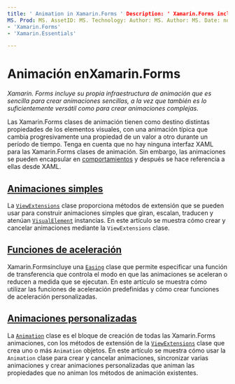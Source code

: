 ```yaml
---
title: ' Animation in Xamarin.Forms ' Description: ' Xamarin.Forms incluye su propia infraestructura de animación que es sencilla para crear animaciones sencillas, a la vez que también es lo suficientemente versátil como para crear animaciones complejas.
MS. Prod: MS. AssetID: MS. Technology: Author: MS. Author: MS. Date: no-LOC:
- 'Xamarin.Forms'
- 'Xamarin.Essentials'

---
```


# <a name="animation-in-xamarinforms"></a>Animación enXamarin.Forms

_Xamarin. Forms incluye su propia infraestructura de animación que es sencilla para crear animaciones sencillas, a la vez que también es lo suficientemente versátil como para crear animaciones complejas._

Las Xamarin.Forms clases de animación tienen como destino distintas propiedades de los elementos visuales, con una animación típica que cambia progresivamente una propiedad de un valor a otro durante un período de tiempo. Tenga en cuenta que no hay ninguna interfaz XAML para las Xamarin.Forms clases de animación. Sin embargo, las animaciones se pueden encapsular en [comportamientos](~/xamarin-forms/app-fundamentals/behaviors/index.md) y después se hace referencia a ellas desde XAML.

## <a name="simple-animations"></a>[Animaciones simples](simple.md)

La [`ViewExtensions`](xref:Xamarin.Forms.ViewExtensions) clase proporciona métodos de extensión que se pueden usar para construir animaciones simples que giran, escalan, traducen y atenúan [`VisualElement`](xref:Xamarin.Forms.VisualElement) instancias. En este artículo se muestra cómo crear y cancelar animaciones mediante la `ViewExtensions` clase.

## <a name="easing-functions"></a>[Funciones de aceleración](easing.md)

Xamarin.Formsincluye una [`Easing`](xref:Xamarin.Forms.Easing) clase que permite especificar una función de transferencia que controla el modo en que las animaciones se aceleran o reducen a medida que se ejecutan. En este artículo se muestra cómo utilizar las funciones de aceleración predefinidas y cómo crear funciones de aceleración personalizadas.

## <a name="custom-animations"></a>[Animaciones personalizadas](custom.md)

La [`Animation`](xref:Xamarin.Forms.Animation) clase es el bloque de creación de todas las Xamarin.Forms animaciones, con los métodos de extensión de la [`ViewExtensions`](xref:Xamarin.Forms.ViewExtensions) clase que crea uno o más `Animation` objetos. En este artículo se muestra cómo usar la `Animation` clase para crear y cancelar animaciones, sincronizar varias animaciones y crear animaciones personalizadas que animan las propiedades que no animan los métodos de animación existentes.
